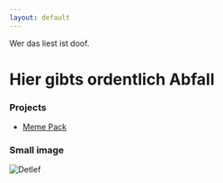 ```yaml
---
layout: default
---
```


Wer das liest ist doof.

# Hier gibts ordentlich Abfall

### Projects

*   [Meme Pack](./MemePack.md)


### Small image

![Detlef](https://upload.wikimedia.org/wikipedia/commons/2/24/2018-01-08-Detlef_Soost-hart_aber_fair-6067.jpg)